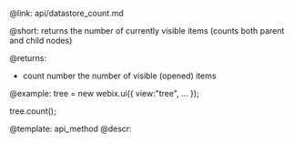 @link: api/datastore_count.md

@short: returns the number of currently visible items (counts both parent and child nodes)


@returns:
-	count	number	the number of visible (opened) items 

@example:
tree = new webix.ui({
	view:"tree",
	...
});
            
tree.count();

@template:	api_method
@descr: